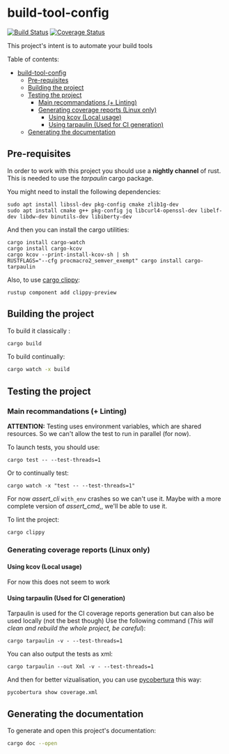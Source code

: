 # build-tool-config

[![Build Status](https://travis-ci.org/matthieusb/build-tool-config.svg?branch=develop)](https://travis-ci.org/matthieusb/build-tool-config)
[![Coverage Status](https://coveralls.io/repos/github/matthieusb/build-tool-config/badge.svg?branch=develop)](https://coveralls.io/github/matthieusb/build-tool-config?branch=develop)

This project's intent is to automate your build tools

Table of contents:
- [build-tool-config](#build-tool-config)
  * [Pre-requisites](#pre-requisites)
  * [Building the project](#building-the-project)
  * [Testing the project](#testing-the-project)
    + [Main recommandations (+ Linting)](#main-recommandations--linting)
    + [Generating coverage reports (Linux only)](#generating-coverage-reports-linux-only)
      - [Using kcov (Local usage)](#using-kcov-local-usage)
      - [Using tarpaulin (Used for CI generation)](#using-tarpaulin-used-for-ci-generation)
  * [Generating the documentation](#generating-the-documentation)

## Pre-requisites

In order to work with this project you should use a **nightly channel** of rust. This is needed to use the *tarpaulin* cargo package.


You might need to install the following dependencies:

```
sudo apt install libssl-dev pkg-config cmake zlib1g-dev
sudo apt install cmake g++ pkg-config jq libcurl4-openssl-dev libelf-dev libdw-dev binutils-dev libiberty-dev
```

And then you can install the cargo utilities:

```
cargo install cargo-watch
cargo install cargo-kcov
cargo kcov --print-install-kcov-sh | sh
RUSTFLAGS="--cfg procmacro2_semver_exempt" cargo install cargo-tarpaulin
```

Also, to use [cargo clippy](https://github.com/rust-lang-nursery/rust-clippy):
```
rustup component add clippy-preview
```

## Building the project

To build it classically :

```bash
cargo build
```

To build continually:

```bash
cargo watch -x build
```

## Testing the project

### Main recommandations (+ Linting)

**ATTENTION:** Testing uses environment variables, which are shared resources. So we can't allow the test to run in parallel (for now).

To launch tests, you should use:

```
cargo test -- --test-threads=1
```

Or to continually test:

```
cargo watch -x "test -- --test-threads=1"
```

For now *assert_cli* `with_env` crashes so we can't use it.  Maybe with a more complete version of *assert_cmd*,, we'll be able to use it.

To lint the project:

```
cargo clippy
```

### Generating coverage reports (Linux only)

#### Using kcov (Local usage)

For now this does not seem to work

#### Using tarpaulin (Used for CI generation)

Tarpaulin is used for the CI coverage reports generation but can also be used locally (not the best though)
Use the following command (*This will clean and rebuild the whole project, be careful*):

```
cargo tarpaulin -v - --test-threads=1
```

You can also output the tests as xml:

```
cargo tarpaulin --out Xml -v - --test-threads=1
```

And then for better vizualisation, you can use [pycobertura](https://pypi.org/project/pycobertura/) this way:

```
pycobertura show coverage.xml
```

## Generating the documentation

To generate and open this project's documentation:

```bash
cargo doc --open
```